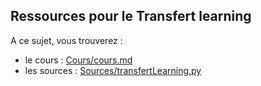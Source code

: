 ## Ressources pour le Transfert learning

A ce sujet, vous trouverez :

- le cours : [Cours/cours.md](Cours/cours.md)
- les sources : [Sources/transfertLearning.py](Sources/transfertLearning.py)
